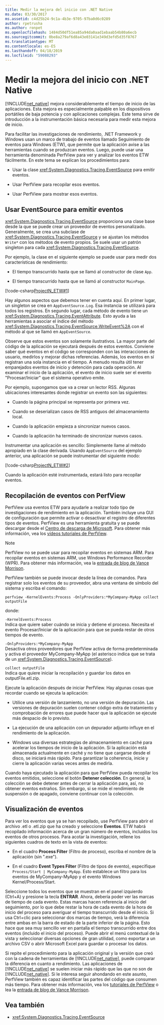 ```yaml
---
title: Medir la mejora del inicio con .NET Native
ms.date: 03/30/2017
ms.assetid: c4d25b24-9c1a-4b3e-9705-97ba0d6c0289
author: rpetrusha
ms.author: ronpet
ms.openlocfilehash: 1484d50df51ea85a94da0aad1ebaab54b80a6ecb
ms.sourcegitcommit: 0be8a279af6d8a43e03141e349d3efd5d35f8767
ms.translationtype: MT
ms.contentlocale: es-ES
ms.lasthandoff: 04/18/2019
ms.locfileid: "59088293"
---
```

# <a name="measuring-startup-improvement-with-net-native"></a>Medir la mejora del inicio con .NET Native
[!INCLUDE[net_native](../../../includes/net-native-md.md)] mejora considerablemente el tiempo de inicio de las aplicaciones. Esta mejora es especialmente palpable en los dispositivos portátiles de baja potencia y con aplicaciones complejas. Este tema sirve de introducción a la instrumentación básica necesaria para medir esta mejora de inicio.  
  
 Para facilitar las investigaciones de rendimiento, .NET Framework y Windows usan un marco de trabajo de eventos llamado Seguimiento de eventos para Windows (ETW), que permite que la aplicación avise a las herramientas cuando se produzcan eventos. Luego, puede usar una herramienta denominada PerfView para ver y analizar los eventos ETW fácilmente. En este tema se explican los procedimientos para:  
  
-   Usar la clase <xref:System.Diagnostics.Tracing.EventSource> para emitir eventos.  
  
-   Usar PerfView para recopilar esos eventos.  
  
-   Usar PerfView para mostrar esos eventos.  
  
## <a name="using-eventsource-to-emit-events"></a>Usar EventSource para emitir eventos  
 <xref:System.Diagnostics.Tracing.EventSource> proporciona una clase base desde la que se puede crear un proveedor de eventos personalizado. Generalmente, se crea una subclase de <xref:System.Diagnostics.Tracing.EventSource> y se ajustan los métodos `Write*` con los métodos de evento propios. Se suele usar un patrón singleton para cada <xref:System.Diagnostics.Tracing.EventSource>.  
  
 Por ejemplo, la clase en el siguiente ejemplo se puede usar para medir dos características de rendimiento:  
  
-   El tiempo transcurrido hasta que se llamó al constructor de clase `App`.  
  
-   El tiempo transcurrido hasta que se llamó al constructor `MainPage`.  
  
 [!code-csharp[ProjectN_ETW#1](../../../samples/snippets/csharp/VS_Snippets_CLR/projectn_etw/cs/etw1.cs#1)]  
  
 Hay algunos aspectos que debemos tener en cuenta aquí. En primer lugar, un singleton se crea en `AppEventSource.Log`. Esa instancia se utilizará para todos los registros. En segundo lugar, cada método de evento tiene un <xref:System.Diagnostics.Tracing.EventAttribute>. Esto ayuda a las herramientas a asociar el índice del método <xref:System.Diagnostics.Tracing.EventSource.WriteEvent%2A> con el método al que se llamó en `AppEventSource`.  
  
 Observe que estos eventos son solamente ilustrativos. La mayor parte del código de la aplicación se ejecutará después de estos eventos. Conviene saber qué eventos en el código se corresponden con las interacciones de usuario, medirlos y mejorar dichas referencias. Además, los eventos en sí registran una sola instancia en el tiempo. A menudo resulta útil tener emparejados eventos de inicio y detención para cada operación. Al examinar el inicio de la aplicación, el evento de inicio suele ser el evento "Procesar/Iniciar" que el sistema operativo emite.  
  
 Por ejemplo, supongamos que va a crear un lector RSS. Algunas ubicaciones interesantes donde registrar un evento son las siguientes:  
  
-   Cuando la página principal se representa por primera vez.  
  
-   Cuando se deserializan casos de RSS antiguos del almacenamiento local.  
  
-   Cuando la aplicación empieza a sincronizar nuevos casos.  
  
-   Cuando la aplicación ha terminado de sincronizar nuevos casos.  
  
 Instrumentar una aplicación es sencillo: Simplemente llame al método apropiado en la clase derivada. Usando `AppEventSource` del ejemplo anterior, una aplicación se puede instrumentar del siguiente modo:  
  
 [!code-csharp[ProjectN_ETW#2](../../../samples/snippets/csharp/VS_Snippets_CLR/projectn_etw/cs/etw2.cs#2)]  
  
 Cuando la aplicación esté instrumentada, estará listo para recopilar eventos.  
  
## <a name="gathering-events-with-perfview"></a>Recopilación de eventos con PerfView  
 PerfView usa eventos ETW para ayudarle a realizar todo tipo de investigaciones de rendimiento en la aplicación. También incluye una GUI de configuración que permite activar o desactivar el registro de diferentes tipos de eventos. PerfView es una herramienta gratuita y se puede descargar desde el [Centro de descarga de Microsoft](https://www.microsoft.com/download/details.aspx?id=28567). Para obtener más información, vea los [vídeos tutoriales de PerfView](https://channel9.msdn.com/Series/PerfView-Tutorial).  
  
> [!NOTE]
>  PerfView no se puede usar para recopilar eventos en sistemas ARM. Para recopilar eventos en sistemas ARM, use Windows Performance Recorder (WPR). Para obtener más información, vea la [entrada de blog de Vance Morrison](https://blogs.msdn.com/b/vancem/archive/2012/12/19/collecting-etw-perfview-data-on-an-windows-rt-winrt-arm-surface-device.aspx).  
  
 PerfView también se puede invocar desde la línea de comandos. Para registrar solo los eventos de su proveedor, abra una ventana de símbolo del sistema y escriba el comando:  
  
```  
perfview -KernelEvents:Process -OnlyProviders:*MyCompany-MyApp collect outputFile   
```  
  
 donde:  
  
 `-KernelEvents:Process`  
 Indica que quiere saber cuándo se inicia y detiene el proceso. Necesita el evento Procesar/Iniciar de la aplicación para que se pueda restar de otros tiempos de evento.  
  
 `-OnlyProviders:*MyCompany-MyApp`  
 Desactiva otros proveedores que PerfView activa de forma predeterminada y activa el proveedor MyCompany-MyApp  (el asterisco indica que se trata de un <xref:System.Diagnostics.Tracing.EventSource>).  
  
 `collect outputFile`  
 Indica que quiere iniciar la recopilación y guardar los datos en outputFile.etl.zip.  
  
 Ejecute la aplicación después de iniciar PerfView. Hay algunas cosas que recordar cuando se ejecuta la aplicación:  
  
-   Utilice una versión de lanzamiento, no una versión de depuración. Las versiones de depuración suelen contener código extra de tratamiento y comprobación de errores que puede hacer que la aplicación se ejecute más despacio de lo previsto.  
  
-   La ejecución de una aplicación con un depurador adjunto influye en el rendimiento de la aplicación.  
  
-   Windows usa diversas estrategias de almacenamiento en caché para acelerar los tiempos de inicio de la aplicación. Si la aplicación está almacenada actualmente en caché y no tiene que cargarse desde el disco, se iniciará más rápido. Para garantizar la coherencia, inicie y cierre la aplicación varias veces antes de medirla.  
  
 Cuando haya ejecutado la aplicación para que PerfView pueda recopilar los eventos emitidos, seleccione el botón **Detener colección**. En general, la colección se debe detener antes de cerrar la aplicación para, así, no obtener eventos extraños. Sin embargo, si se mide el rendimiento de suspensión o de apagado, conviene continuar con la colección.  
  
## <a name="displaying-the-events"></a>Visualización de eventos  
 Para ver los eventos que ya se han recopilado, use PerfView para abrir el archivo .etl o .etl.zip que ha creado y seleccione **Eventos**. ETW habrá recopilado información acerca de un gran número de eventos, incluidos los eventos de otros procesos. Para acotar la investigación, rellene los siguientes cuadros de texto en la vista de eventos:  
  
-   En el cuadro **Process Filter** (Filtro de proceso), escriba el nombre de la aplicación (sin ".exe").  
  
-   En el cuadro **Event Types Filter** (Filtro de tipos de evento), especifique `Process/Start | MyCompany-MyApp`. Esto establece un filtro para los eventos de MyCompany-MyApp y el evento Windows Kernel/Process/Start.  
  
 Seleccione todos los eventos que se muestran en el panel izquierdo (Ctrl+A) y presione la tecla **ENTRAR**. Ahora, debería poder ver las marcas de tiempo de cada evento. Estas marcas hacen referencia al inicio del seguimiento, por lo que debe restar la hora de cada evento de la hora de inicio del proceso para averiguar el tiempo transcurrido desde el inicio. Si usa Ctrl+clic para seleccionar dos marcas de tiempo, verá la diferencia entre ambas en la barra de estado de la parte inferior de la página. Esto hace que sea muy sencillo ver en pantalla el tiempo transcurrido entre dos eventos (incluido el inicio del proceso). Puede abrir el menú contextual de la vista y seleccionar diversas opciones de gran utilidad, como exportar a un archivo CSV o abrir Microsoft Excel para guardar o procesar los datos.  
  
 Si repite el procedimiento para la aplicación original y la versión que creó con la cadena de herramientas de [!INCLUDE[net_native](../../../includes/net-native-md.md)], puede comparar la diferencia en cuanto a rendimiento.   Las aplicaciones de [!INCLUDE[net_native](../../../includes/net-native-md.md)] se suelen iniciar más rápido que las que no son de [!INCLUDE[net_native](../../../includes/net-native-md.md)]. Si le interesa seguir ahondando en este asunto, PerfView también es capaz identificar las partes del código que consumen más tiempo. Para obtener más información, vea los [tutoriales de PerfView](https://channel9.msdn.com/Series/PerfView-Tutorial) o lea la [entrada de blog de Vance Morrison](https://blogs.msdn.com/b/vancem/archive/2011/12/28/publication-of-the-perfview-performance-analysis-tool.aspx).  
  
## <a name="see-also"></a>Vea también

- <xref:System.Diagnostics.Tracing.EventSource>
